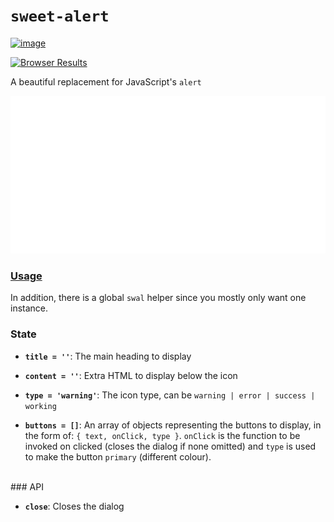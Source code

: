 # `sweet-alert`

[![image](https://img.shields.io/badge/component-vanilla-green.svg?style=flat-square)](https://github.com/pemrouz/vanilla/#vanilla)

[![Browser Results](https://saucelabs.com/browser-matrix/sweet-alert.svg)](https://saucelabs.com/u/sweet-alert)

A beautiful replacement for JavaScript's `alert`

<img src="https://raw.githubusercontent.com/pemrouz/sweet-alert/master/demo.gif">

### [Usage](https://github.com/pemrouz/vanilla/#using)

In addition, there is a global `swal` helper since you mostly only want one instance.

### State

* **`title = ''`**: The main heading to display

* **`content = ''`**: Extra HTML to display below the icon

* **`type = 'warning'`**: The icon type, can be `warning | error | success | working`

* **`buttons = []`**: An array of objects representing the buttons to display, in the form of: `{ text, onClick, type }`. `onClick` is the function to be invoked on clicked (closes the dialog if none omitted) and `type` is used to make the button `primary` (different colour).

<br>
### API

* **`close`**: Closes the dialog